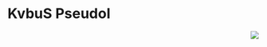 
<h1 align="left"> KvbuS Pseudol </h1>

<a href= "https://discord.com/users/563718132863074324"><img align="right" src="https://lanyard-profile-readme.vercel.app/api/842378070857875497?bg=00000000" /></a>

